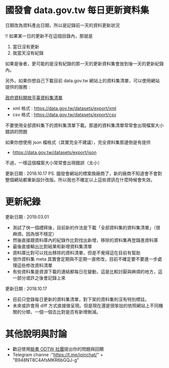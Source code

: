 # 國發會 data.gov.tw 每日更新資料集

日期改為資料產出日期，所以是記錄前一天的資料更新狀況

!! 如果某一日的更新不在這個目錄內，那就是
1. 當日沒有更新
2. 我當天沒有紀錄

如果是後者，更可能的是沒有紀錄的那一天的更新資料集會放到後一天的更新紀錄內。

另外，如果你想自己下載目前 data.gov.tw 網站上的資料集清單，可以使用網站提供的服務 : 

[政府資料開放平臺資料集清單](https://data.gov.tw/dataset/6564)
- xml 格式 : https://data.gov.tw/datasets/export/xml
- csv 格式 : https://data.gov.tw/datasets/export/csv

不要使用全部資料集下的資料集清單下載。那邊的資料集清單常常會出現檔案大小錯誤的問題

如果你想使用 json 檔格式（其實完全不建議），完全資料集那邊倒是有提供
- https://data.gov.tw/datasets/export/json

不過，一樣這個檔案大小常常會出現錯誤（太小）

更新日期 : 2018.10.17
PS. 國發會網站的標案換廠商了，新的廠商不知道會不會對整個網站都重新設計改版。所以我也不確定以上這些資訊在什麼時候會失效。

# 更新紀錄

更新日期 : 2019.03.01
- 測試了快一個禮拜後，目前新的作法是下載「全部資料集的資料集清單」（很麻煩，因為很不穩定）
- 然後直接跟資料庫內的紀錄作比對找出新增，移除的資料集再登錄進資料庫
- 最後直接輸出比對結果和新增資料集清單
- 資料庫比對可以找出移除的資料清單，但是不覺得這在目前有幫助
- 很作資料集 meta 其實會定期與不定期一直修改，目前不確定要不要進一步處理這些修改資料清單
- 有些資料集是資源下載的連結都每日在變動，這是比較討厭與麻煩的地方，這一部分或許之後會記錄上來

更新日期 : 2018.10.17
- 目前只登錄每日更新的資料集清單，對下架的資料集則沒有特別標註。
- 未來或許會用 diff 方式直接做呈現。但是現在還是很笨拙的依照網站上不同機關的分類，一個一個去比對是否有新增刪減。

# 其他說明與討論

- 歡迎使用[臉書 ODTW 社團](https://www.facebook.com/groups/odtwn/)提出你的問題與回饋
- Telegram channe :"https://t.me/joinchat/" + "B948NT8C4AfsMKR6bGQJ-g"
